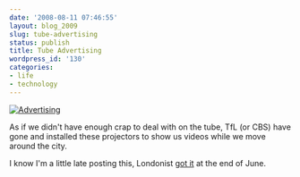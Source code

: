 ```yaml
---
date: '2008-08-11 07:46:55'
layout: blog_2009
slug: tube-advertising
status: publish
title: Tube Advertising
wordpress_id: '130'
categories:
- life
- technology
---
```


[![Advertising](http://farm4.static.flickr.com/3280/2752096367_2131fb8f9c.jpg)](http://www.flickr.com/photos/alexmuller/2752096367/)

As if we didn't have enough crap to deal with on the tube, TfL (or CBS) have
gone and installed these projectors to show us videos while we move around the
city.

I know I'm a little late posting this, Londonist [got
it](http://londonist.com/2008/06/tfl_enhancing_your_journey_or_assau.php) at
the end of June.
